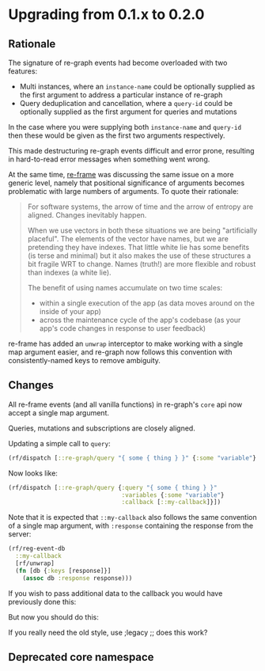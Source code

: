 # Upgrading from 0.1.x to 0.2.0

## Rationale

The signature of re-graph events had become overloaded with two features:
 - Multi instances, where an `instance-name` could be optionally supplied as the first argument to address a particular instance of re-graph
 - Query deduplication and cancellation, where a `query-id` could be optionally supplied as the first argument for queries and mutations

In the case where you were supplying both `instance-name` and `query-id` then these would be given as the first two arguments respectively.

This made destructuring re-graph events difficult and error prone, resulting in hard-to-read error messages when something went wrong.

At the same time, [re-frame](https://github.com/day8/re-frame/issues/644) was discussing the same issue on a more generic level,
namely that positional significance of arguments becomes problematic with large numbers of arguments. To quote their rationale:

> For software systems, the arrow of time and the arrow of entropy are aligned. Changes inevitably happen.
>
> When we use vectors in both these situations we are being "artificially placeful". The elements of the vector have names, but we are pretending they have indexes. That little white lie has some benefits (is terse and minimal) but it also makes the use of these structures a bit fragile WRT to change. Names (truth!) are more flexible and robust than indexes (a white lie).
>
> The benefit of using names accumulate on two time scales:
>
> - within a single execution of the app (as data moves around on the inside of your app)
> - across the maintenance cycle of the app's codebase (as your app's code changes in response to user feedback)

re-frame has added an `unwrap` interceptor to make working with a single map argument easier, and re-graph now follows
this convention with consistently-named keys to remove ambiguity.

## Changes

All re-frame events (and all vanilla functions) in re-graph's `core` api now accept a single map argument.

Queries, mutations and subscriptions are closely aligned.

Updating a simple call to `query`:
```clj
(rf/dispatch [::re-graph/query "{ some { thing } }" {:some "variable"} [::my-callback]])
```

Now looks like:

```clj
(rf/dispatch [::re-graph/query {:query "{ some { thing } }"
                                :variables {:some "variable"}
                                :callback [::my-callback]}])
```

Note that it is expected that `::my-callback` also follows the same convention of a single map argument, with `:response` containing the response from the server:

```clj
(rf/reg-event-db
  ::my-callback
  [rf/unwrap]
  (fn [db {:keys [response]}]
    (assoc db :response response)))
```

If you wish to pass additional data to the callback you would have previously done this:


But now you should do this:


If you really need the old style, use ;legacy ;; does this work?


## Deprecated core namespace
